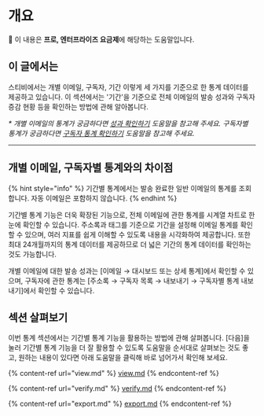 # 개요

💬 이 내용은 **프로, 엔터프라이즈 요금제**에 해당하는 도움말입니다.

## 이 글에서는

스티비에서는 개별 이메일, 구독자, 기간 이렇게 세 가지를 기준으로 한 통계 데이터를 제공하고 있습니다. 이 섹션에서는 '기간'을 기준으로 전체 이메일의 발송 성과와 구독자 증감 현황 등을 확인하는 방법에 관해 알아봅니다.

_\* 개별 이메일의 통계가 궁금하다면_ [_성과 확인하기_](../email/analytics/) _도움말을 참고해 주세요. 구독자별 통계가 궁금하다면_ [_구독자 통계 확인하기_](../list/check-subscriber-statistics/) _도움말을 참고해 주세요._

***

## 개별 이메일, 구독자별 통계와의 차이점

{% hint style="info" %}
기간별 통계에서는 발송 완료한 일반 이메일의 통계를 조회합니다. 자동 이메일은 포함하지 않습니다.
{% endhint %}

기간별 통계 기능은 더욱 확장된 기능으로, 전체 이메일에 관한 통계를 시계열 차트로 한눈에 확인할 수 있습니다. 주소록과 태그를 기준으로 기간을 설정해 이메일 통계를 확인할 수 있으며, 여러 지표를 쉽게 이해할 수 있도록 내용을 시각화하여 제공합니다. 또한 최대 24개월까지의 통계 데이터를 제공하므로 더 넓은 기간의 통계 데이터를 확인하는 것도 가능합니다.

개별 이메일에 대한 발송 성과는 \[이메일 → 대시보드 또는 상세 통계]에서 확인할 수 있으며, 구독자에 관한 통계는 \[주소록 → 구독자 목록 → 내보내기 → 구독자별 통계 내보내기]에서 확인할 수 있습니다.



## 섹션 살펴보기

이번 통계 섹션에서는 기간별 통계 기능을 활용하는 방법에 관해 살펴봅니다. \[다음]을 눌러 기간별 통계 기능을 더 잘 활용할 수 있도록 도움말을 순서대로 살펴보는 것도 좋고, 원하는 내용이 있다면 아래 도움말을 클릭해 바로 넘어가서 확인해 보세요.

{% content-ref url="view.md" %}
[view.md](view.md)
{% endcontent-ref %}

{% content-ref url="verify.md" %}
[verify.md](verify.md)
{% endcontent-ref %}

{% content-ref url="export.md" %}
[export.md](export.md)
{% endcontent-ref %}
